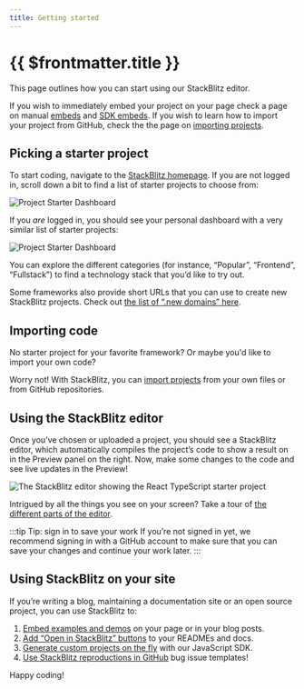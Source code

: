 ```yaml
---
title: Getting started
---
```


# {{ $frontmatter.title }}

This page outlines how you can start using our StackBlitz editor.

If you wish to immediately embed your project on your page check a page on manual [embeds](/docs/platform/embedding.md) and [SDK embeds](/docs/platform/javascript-sdk.md). If you wish to learn how to import your project from GitHub, check the the page on [importing projects](/docs/platform/importing-projects.md).

## Picking a starter project

To start coding, navigate to the [StackBlitz homepage](https://stackblitz.com/). If you are not logged in, scroll down a bit to find a list of starter projects to choose from:

![Project Starter Dashboard](/doc_images/project-starters-public.png)

If you _are_ logged in, you should see your personal dashboard with a very similar list of starter projects:

![Project Starter Dashboard](/doc_images/project-starters.png)

You can explore the different categories (for instance, “Popular”, “Frontend”, “Fullstack”) to find a technology stack that you’d like to try out.

Some frameworks also provide short URLs that you can use to create new StackBlitz projects. Check out [the list of “.new domains” here](/docs/platform/starter-projects/#new-domains).

## Importing code

No starter project for your favorite framework? Or maybe you'd like to import your own code?

Worry not! With StackBlitz, you can [import projects](/docs/platform/importing-projects/) from your own files or from GitHub repositories.

## Using the StackBlitz editor

Once you’ve chosen or uploaded a project, you should see a StackBlitz editor, which automatically compiles the project’s code to show a result on in the Preview panel on the right. Now, make some changes to the code and see live updates in the Preview!

![The StackBlitz editor showing the React TypeScript starter project](/doc_images/getting-started-editor.png)

Intrigued by all the things you see on your screen? Take a tour of [the different parts of the editor](/docs/platform/ide-whats-on-your-screen/).

:::tip Tip: sign in to save your work
If you’re not signed in yet, we recommend signing in with a GitHub account to make sure that you can save your changes and continue your work later.
:::

## Using StackBlitz on your site

If you’re writing a blog, maintaining a documentation site or an open source project, you can use StackBlitz to:

1. [Embed examples and demos](/docs/platform/embedding/) on your page or in your blog posts.
2. [Add “Open in StackBlitz” buttons](/docs/guide/open-from-github/) to your READMEs and docs.
3. [Generate custom projects on the fly](/docs/guide/create-with-sdk/) with our JavaScript SDK.
4. [Use StackBlitz reproductions in GitHub](/docs/guide/bug-reproductions/) bug issue templates!

Happy coding!
